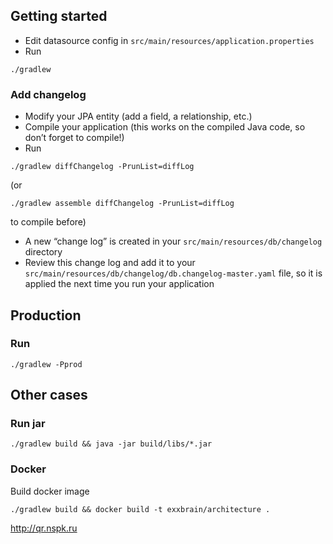 ## Getting started

- Edit datasource config in
```src/main/resources/application.properties```
- Run
```
./gradlew
```

### Add changelog

- Modify your JPA entity (add a field, a relationship, etc.)
- Compile your application (this works on the compiled Java code, so
  don’t forget to compile!)
- Run
```
./gradlew diffChangelog -PrunList=diffLog
```
(or
```
./gradlew assemble diffChangelog -PrunList=diffLog
```
to compile before)
- A new “change log” is created in your
  ```src/main/resources/db/changelog``` directory
- Review this change log and add it to your
  ```src/main/resources/db/changelog/db.changelog-master.yaml``` file,
  so it is applied the next time you run your application
  
## Production

### Run
```
./gradlew -Pprod
```

## Other cases

### Run jar
```
./gradlew build && java -jar build/libs/*.jar
```
### Docker
Build docker image
```
./gradlew build && docker build -t exxbrain/architecture .
```

http://qr.nspk.ru
